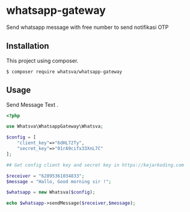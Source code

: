 # whatsapp-gateway
Send whatsapp message with free number to send notifikasi OTP

## Installation
This project using composer.
```
$ composer require whatsva/whatsapp-gateway
```

## Usage
Send Message Text .
```php
<?php

use Whatsva\WhatsappGateway\Whatsva;

$config = [
    "client_key"=>"6dHL72Ty",
    "secret_key"=>"01rA9cifx33XnL7C"
];

## Get config client key and secret key in https://kejarkoding.com

$receiver = "62895361034833";
$message = "Hallo, Good morning sir !";

$whatsapp = new Whatsva($config);

echo $whatsapp->sendMessage($receiver,$message);

```